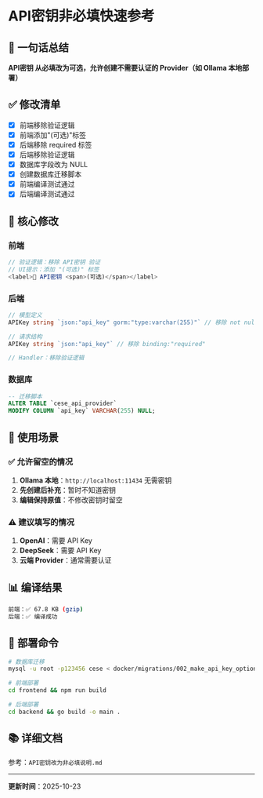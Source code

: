 # API密钥非必填快速参考

## 📝 一句话总结

**API密钥 从必填改为可选，允许创建不需要认证的 Provider（如 Ollama 本地部署）**

## ✅ 修改清单

- [x] 前端移除验证逻辑
- [x] 前端添加"(可选)"标签
- [x] 后端移除 required 标签
- [x] 后端移除验证逻辑
- [x] 数据库字段改为 NULL
- [x] 创建数据库迁移脚本
- [x] 前端编译测试通过
- [x] 后端编译测试通过

## 🔧 核心修改

### 前端
```typescript
// 验证逻辑：移除 API密钥 验证
// UI提示：添加 "(可选)" 标签
<label>🔑 API密钥 <span>(可选)</span></label>
```

### 后端
```go
// 模型定义
APIKey string `json:"api_key" gorm:"type:varchar(255)"` // 移除 not null

// 请求结构
APIKey string `json:"api_key"` // 移除 binding:"required"

// Handler：移除验证逻辑
```

### 数据库
```sql
-- 迁移脚本
ALTER TABLE `cese_api_provider` 
MODIFY COLUMN `api_key` VARCHAR(255) NULL;
```

## 🎯 使用场景

### ✅ 允许留空的情况
1. **Ollama 本地**：`http://localhost:11434` 无需密钥
2. **先创建后补充**：暂时不知道密钥
3. **编辑保持原值**：不修改密钥时留空

### ⚠️ 建议填写的情况
1. **OpenAI**：需要 API Key
2. **DeepSeek**：需要 API Key
3. **云端 Provider**：通常需要认证

## 📊 编译结果

```bash
前端：✅ 67.8 KB (gzip)
后端：✅ 编译成功
```

## 🚀 部署命令

```bash
# 数据库迁移
mysql -u root -p123456 cese < docker/migrations/002_make_api_key_optional.sql

# 前端部署
cd frontend && npm run build

# 后端部署
cd backend && go build -o main .
```

## 📚 详细文档

参考：`API密钥改为非必填说明.md`

---

**更新时间**：2025-10-23

